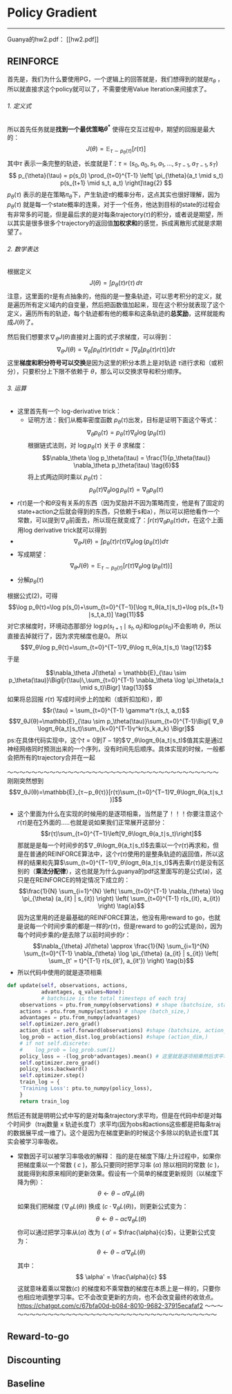 # Policy Gradient

---
Guanya的hw2.pdf：
[[hw2.pdf]]
## REINFORCE
首先是，我们为什么要使用PG，一个逻辑上的回答就是，我们想得到的就是$\pi_\theta$ ，所以就直接求这个policy就可以了，不需要使用Value Iteration来间接求了。
###### 1. 定义式
所以首先任务就是**找到一个最优策略$\theta^*$** 使得在交互过程中，期望的回报是最大的：
$$
J(\theta) = \mathbb{E}_{\tau \sim p_{\theta}(\tau)} \left[ r(\tau) \right]\tag{1}
$$
其中$\tau$ 表示一条完整的轨迹，长度就是$T$：$\tau = (s_0, a_0, s_1, a_1, \dots, s_{T-1}, a_{T-1}, s_T)$ 
$$
p_{\theta}(\tau) = p(s_0) \prod_{t=0}^{T-1} \left[ \pi_{\theta}(a_t \mid s_t) p(s_{t+1} \mid s_t, a_t) \right]\tag{2}
$$
$p_{\theta}(\tau)$ 表示的是在策略$\pi_\theta$下，产生轨迹$\tau$的概率分布，这点其实也很好理解，因为$p_{\theta}(\tau)$ 就是每一个state概率的连乘，对于一个任务，他达到目标的state的过程会有非常多的可能，但是最后求的是对每条trajectory($\tau$)的积分，或者说是期望，所以其实是很多很多个trajectory的返回值**加权求和**的感觉，拆成离散形式就是求期望了。

###### 2. 数学表达
根据定义
$$ J(\theta) = \int p_{\theta}(\tau) r(\tau) \, d\tau \tag{3}$$
注意，这里面的$\tau$是有点抽象的，他指的是一整条轨迹，可以思考积分的定义，就是遍历所有定义域内的自变量，然后把函数值加起来，现在这个积分就表现了这个定义，遍历所有的轨迹，每个轨迹都有他的概率和这条轨迹的**总奖励**，这样就能构成$J(\theta)$了。

然后我们想要求$\nabla_{\theta} J(\theta)$直接对上面的式子求梯度，可以得到：
$$
\nabla_{\theta} J(\theta) = \nabla_{\theta} \int p_{\theta}(\tau) r(\tau) d\tau = \int \nabla_{\theta} \left[ p_{\theta}(\tau) r(\tau) \right] d\tau   \tag{4}
$$
这里**梯度和积分符号可以交换**是因为这里的积分本质上是对轨迹 $\tau$进行求和（或积分），只要积分上下限不依赖于 $\theta$，那么可以交换求导和积分顺序。

###### 3. 运算
- 这里首先有一个 log-derivative trick：
	- 证明方法：我们从概率密度函数 $p_θ(τ)$出发，目标是证明下面这个等式：$$\nabla_{\theta}p_θ(τ)=p_\theta(\tau)\nabla_{\theta}\log(p_θ​(τ))    \tag{5}$$ 根据链式法则，对 $\log p_\theta(\tau)$ 关于 $\theta$ 求梯度：
$$\nabla_\theta \log p_\theta(\tau) = \frac{1}{p_\theta(\tau)} \nabla_\theta p_\theta(\tau)   \tag{6}$$
	   将上式两边同时乘以 $p_\theta(\tau)$：
$$p_\theta(\tau) \nabla_\theta \log p_\theta(\tau) = \nabla_\theta p_\theta(\tau)     \tag{8}$$
- $r(\tau)$是一个和$\theta$没有关系的东西（因为奖励并不因为策略而变，他是有了固定的state+action之后就会得到的东西，只依赖于s和a），所以可以把他看作一个常数，可以提到$\nabla_\theta$前面去，所以现在就变成了：$\int r(\tau) \nabla_{\theta}  p_{\theta}(\tau)  d\tau$，在这个上面用log derivative trick就可以得到
- $$∇_θ​J(θ)=∫p_θ​(τ)r(τ)∇_θ\log(p_θ​(τ))dτ \tag{9}$$
- 写成期望：$$∇_θ​J(θ)=\mathbb{E}_{τ∼p_θ​(τ)}​[r(τ)∇_θ\log(p_θ​(τ))] \tag{10}$$
- 分解$p_\theta(\tau)$

根据公式(2)，可得
$$\log p_θ​(τ)=\log p(s_0​)+\sum_{t=0}^{T−1​}[\log π_θ​(a_t​∣s_t​)+\log p(s_{t+1}​∣s_t​,a_t​)] \tag{11}$$
对它求梯度时，环境动态那部分 $\log p(s_{t+1} \mid s_t, a_t)$和$\log p(s_0)$不会影响 $\theta$，所以直接去掉就行了，因为求完梯度也是0。
所以$$∇_θ​\log p_θ​(τ)=\sum_{t=0}^{T−1​}​∇_θ\log π_θ​(a_t​∣s_t​)  \tag{12}$$
于是

$$\nabla_\theta J(\theta) = \mathbb{E}_{\tau \sim p_\theta(\tau)}\Bigl[r(\tau)\,\sum_{t=0}^{T-1} \nabla_\theta \log \pi_\theta(a_t \mid s_t)\Bigr]  \tag{13}$$
如果将总回报 $r(\tau)$ 写成时间步上的加和（或折扣加和），即
$$r(\tau) = \sum_{t=0}^{T-1} \gamma^t  r(s_t, a_t)$$
$$∇_θ​J(θ)=\mathbb{E}_{\tau \sim p_\theta(\tau)}\sum_{t=0}^{T-1}\Bigl[ ∇_θ​\logπ_θ​(a_t​∣s_t​)\sum_{k=0}^{T-1}γ^kr(s_k​,a_k​) \Bigr]$$
ps:在具体代码实现中，这个$t=0$到$T-1$的$∇_θ​\logπ_θ​(a_t​∣s_t​)$值其实是通过神经网络同时预测出来的一个序列，没有时间先后顺序。具体实现的时候，一般都会把所有的trajectory合并在一起

～～～～～～～～～～～～～～～～～～～～～～～～～～～～～～～～～～～
刚刚突然想到
$$∇_θ​J(θ)=\mathbb{E}_{τ∼p_θ​(τ)}​[r(τ)\sum_{t=0}^{T−1}​∇_θ\logπ_θ​(a_t​∣s_t​)]$$
- 这个里面为什么在实现的时候用的是逐项相乘，当然是了！！！你要注意这个$r(\tau)$是在$\sum$外面的.....也就是说如果我们正常展开这部分：$$r(τ)\sum_{t=0}^{T−1}​\left[∇_θ\logπ_θ​(a_t​∣s_t​)\right]$$那就是是每一个时间步的$∇_θ\logπ_θ​(a_t​∣s_t​)$去乘以一个$r(\tau)$再求和，但是在普通的REINFORCE算法中，这个$r(\tau)$使用的是整条轨迹的返回值，所以这样的结果和先算$\sum_{t=0}^{T−1}​∇_θ\logπ_θ​(a_t​∣s_t​)$再去乘$r(\tau)$是没有区别的（**乘法分配律**），这也就是为什么guanya的pdf这里面写的是公式(a)，这只是在REINFORCE的特定情况下成立的：
$$\frac{1}{N} \sum_{i=1}^{N} \left( \sum_{t=0}^{T-1} \nabla_{\theta} \log \pi_{\theta} (a_{it} | s_{it}) \right) \left( \sum_{t=0}^{T-1} r(s_{it}, a_{it}) \right) \tag{a}$$
  因为这里用的还是最基础的REINFORCE算法，他没有用reward to go，也就是说每一个时间步乘的都是一样的$r(\tau)$，但是reward to go的公式是(b)，因为每个时间步乘的$r$是去除了以前时间步的$r$：
$$\nabla_{\theta} J(\theta) \approx \frac{1}{N} \sum_{i=1}^{N} \sum_{t=0}^{T-1} \nabla_{\theta} \log \pi_{\theta} (a_{it} | s_{it}) \left( \sum_{t' = t}^{T-1} r(s_{it'}, a_{it'}) \right) \tag{b}$$
- 所以代码中使用的就是逐项相乘
```python
def update(self, observations, actions, 
           advantages, q_values=None):
           # batchsize is the total timesteps of each traj
	observations = ptu.from_numpy(observations) # shape (batchsize, state_dim)
	actions = ptu.from_numpy(actions) # shape (batch_size,)
	advantages = ptu.from_numpy(advantages)
	self.optimizer.zero_grad()
	action_dist = self.forward(observations) #shape (batchsize, action_dim) 
	log_prob = action_dist.log_prob(actions) #shape (action_dim,)
	# if not self.discrete:
	#    log_prob = log_prob.sum(1)
	policy_loss = -(log_prob*advantages).mean() # 这里就是逐项相乘然后求平均
	self.optimizer.zero_grad()
	policy_loss.backward()
	self.optimizer.step()
	train_log = {
	'Training Loss': ptu.to_numpy(policy_loss),
	}
	return train_log

```
然后还有就是明明公式中写的是对每条trajectory求平均，但是在代码中却是对每个时间步（traj数量 x 轨迹长度$T$）求平均(因为obs和actions这些都是把每条traj的数据展平成一维了)。这个是因为在梯度更新的时候这个多除以的轨迹长度T其实会被学习率吸收。

- 常数因子可以被学习率吸收的解释：
指的是在梯度下降/上升过程中，如果你把梯度乘以一个常数 ( $c$ )，那么只要同时把学习率 ($\alpha$) 除以相同的常数 ($c$ )，就能得到和原来相同的更新效果。假设有一个简单的梯度更新规则（以梯度下降为例）： $$ \theta \leftarrow \theta - \alpha \nabla_{\theta} L(\theta) $$ 如果我们把梯度 ($\nabla_{\theta} L(\theta)$) 换成 ($c \cdot \nabla_{\theta} L(\theta)$)，则更新公式变为： $$ \theta \leftarrow \theta - \alpha c \nabla_{\theta} L(\theta) $$ 你可以通过把学习率从($\alpha$) 改为 ( $\alpha'$ = $\frac{\alpha}{c}$)，让更新公式变为： $$ \theta \leftarrow \theta - \alpha' \nabla_{\theta} L(\theta) $$ 其中： $$ \alpha' = \frac{\alpha}{c} $$ 这就意味着乘以常数($c$) 的梯度和不乘常数的梯度在本质上是一样的，只要你也相应地调整学习率。它不会改变更新的方向，也不会改变最终的收敛点。
https://chatgpt.com/c/67bfa00d-b084-8010-9682-37915ecafaf2
～～～～～～～～～～～～～～～～～～～～～～～～～～～～～～～～～～～～
## Reward-to-go
## Discounting
## Baseline


